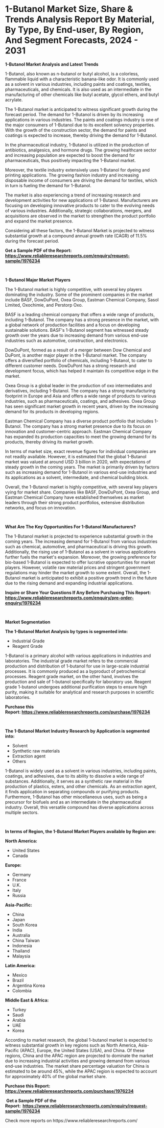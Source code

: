 <p><h1>1-Butanol Market Size, Share & Trends Analysis Report By Material, By Type, By End-user, By Region, And Segment Forecasts, 2024 - 2031</h1></p><p><strong>1-Butanol Market Analysis and Latest Trends</strong></p>
<p><p>1-Butanol, also known as n-butanol or butyl alcohol, is a colorless, flammable liquid with a characteristic banana-like odor. It is commonly used as a solvent in various industries, including paints and coatings, textiles, pharmaceuticals, and chemicals. It is also used as an intermediate in the manufacturing of other chemicals like butyl acetate, glycol ethers, and butyl acrylate.</p><p>The 1-Butanol market is anticipated to witness significant growth during the forecast period. The demand for 1-Butanol is driven by its increasing applications in various industries. The paints and coatings industry is one of the major consumers of 1-Butanol due to its excellent solvency properties. With the growth of the construction sector, the demand for paints and coatings is expected to increase, thereby driving the demand for 1-Butanol.</p><p>In the pharmaceutical industry, 1-Butanol is utilized in the production of antibiotics, analgesics, and hormone drugs. The growing healthcare sector and increasing population are expected to boost the demand for pharmaceuticals, thus positively impacting the 1-Butanol market.</p><p>Moreover, the textile industry extensively uses 1-Butanol for dyeing and printing applications. The growing fashion industry and increasing disposable income of consumers are driving the demand for textiles, which in turn is fueling the demand for 1-Butanol.</p><p>The market is also experiencing a trend of increasing research and development activities for new applications of 1-Butanol. Manufacturers are focusing on developing innovative products to cater to the evolving needs of various industries. Additionally, strategic collaborations, mergers, and acquisitions are observed in the market to strengthen the product portfolio and expand the market presence.</p><p>Considering all these factors, the 1-Butanol Market is projected to witness substantial growth at a compound annual growth rate (CAGR) of 11.5% during the forecast period.</p></p>
<p><strong>Get a Sample PDF of the Report:&nbsp; <a href="https://www.reliableresearchreports.com/enquiry/request-sample/1976234">https://www.reliableresearchreports.com/enquiry/request-sample/1976234</a></strong></p>
<p>&nbsp;</p>
<p><strong>1-Butanol Major Market Players</strong></p>
<p><p>The 1-Butanol market is highly competitive, with several key players dominating the industry. Some of the prominent companies in the market include BASF, DowDuPont, Oxea Group, Eastman Chemical Company, Sasol Limited, Oxochimie, and Perstorp Oxo.</p><p>BASF is a leading chemical company that offers a wide range of products, including 1-Butanol. The company has a strong presence in the market, with a global network of production facilities and a focus on developing sustainable solutions. BASF's 1-Butanol segment has witnessed steady growth over the years due to increasing demand from various end-use industries such as automotive, construction, and electronics.</p><p>DowDuPont, formed as a result of a merger between Dow Chemical and DuPont, is another major player in the 1-Butanol market. The company offers a diversified portfolio of chemicals, including 1-Butanol, to cater to different customer needs. DowDuPont has a strong research and development focus, which has helped it maintain its competitive edge in the market.</p><p>Oxea Group is a global leader in the production of oxo intermediates and derivatives, including 1-Butanol. The company has a strong manufacturing footprint in Europe and Asia and offers a wide range of products to various industries, such as pharmaceuticals, coatings, and adhesives. Oxea Group has seen significant market growth in recent years, driven by the increasing demand for its products in developing regions.</p><p>Eastman Chemical Company has a diverse product portfolio that includes 1-Butanol. The company has a strong market presence due to its focus on innovation and customer-centric approach. Eastman Chemical Company has expanded its production capacities to meet the growing demand for its products, thereby driving its market growth.</p><p>In terms of market size, exact revenue figures for individual companies are not readily available. However, it is estimated that the global 1-Butanol market was valued at around USD 3 billion in 2020, with expectations of steady growth in the coming years. The market is primarily driven by factors such as increasing demand for 1-Butanol in various end-use industries and its applications as a solvent, intermediate, and chemical building block.</p><p>Overall, the 1-Butanol market is highly competitive, with several key players vying for market share. Companies like BASF, DowDuPont, Oxea Group, and Eastman Chemical Company have established themselves as market leaders through their strong product portfolios, extensive distribution networks, and focus on innovation.</p></p>
<p>&nbsp;</p>
<p><strong>What Are The Key Opportunities For 1-Butanol Manufacturers?</strong></p>
<p><p>The 1-Butanol market is projected to experience substantial growth in the coming years. The increasing demand for 1-Butanol from various industries such as chemical, automotive, and pharmaceutical is driving this growth. Additionally, the rising use of 1-Butanol as a solvent in various applications further fuels the market's expansion. Moreover, the growing preference for bio-based 1-Butanol is expected to offer lucrative opportunities for market players. However, volatile raw material prices and stringent government regulations may hinder the market growth to some extent. Overall, the 1-Butanol market is anticipated to exhibit a positive growth trend in the future due to the rising demand and expanding industrial applications.</p></p>
<p><strong>Inquire or Share Your Questions If Any Before Purchasing This Report: <a href="https://www.reliableresearchreports.com/enquiry/pre-order-enquiry/1976234">https://www.reliableresearchreports.com/enquiry/pre-order-enquiry/1976234</a></strong></p>
<p>&nbsp;</p>
<p><strong>Market Segmentation</strong></p>
<p><strong>The 1-Butanol Market Analysis by types is segmented into:</strong></p>
<p><ul><li>Industrial Grade</li><li>Reagent Grade</li></ul></p>
<p><p>1-Butanol is a primary alcohol with various applications in industries and laboratories. The industrial grade market refers to the commercial production and distribution of 1-butanol for use in large-scale industrial processes. It is commonly produced as a byproduct of petrochemical processes. Reagent grade market, on the other hand, involves the production and sale of 1-butanol specifically for laboratory use. Reagent grade 1-butanol undergoes additional purification steps to ensure high purity, making it suitable for analytical and research purposes in scientific laboratories.</p></p>
<p><strong>Purchase this Report:&nbsp;<a href="https://www.reliableresearchreports.com/purchase/1976234">https://www.reliableresearchreports.com/purchase/1976234</a></strong></p>
<p>&nbsp;</p>
<p><strong>The 1-Butanol Market Industry Research by Application is segmented into:</strong></p>
<p><ul><li>Solvent</li><li>Synthetic raw materials</li><li>Extraction agent</li><li>Others</li></ul></p>
<p><p>1-Butanol is widely used as a solvent in various industries, including paints, coatings, and adhesives, due to its ability to dissolve a wide range of substances. Additionally, it serves as a synthetic raw material in the production of plastics, esters, and other chemicals. As an extraction agent, it finds application in separating compounds or purifying products. Furthermore, 1-Butanol has other miscellaneous uses, such as being a precursor for biofuels and as an intermediate in the pharmaceutical industry. Overall, this versatile compound has diverse applications across multiple sectors.</p></p>
<p>&nbsp;</p>
<p><strong>In terms of Region, the 1-Butanol Market Players available by Region are:</strong></p>
<p>
    <p> <strong> North America: </strong>
        <ul>
            <li>United States</li>
            <li>Canada</li>
        </ul>
        </p> 
    <p> <strong> Europe: </strong>
        <ul>
            <li>Germany</li>
            <li>France</li>
            <li>U.K.</li>
            <li>Italy</li>
            <li>Russia</li>
        </ul>
        </p> 
    <p> <strong> Asia-Pacific: </strong>
        <ul>
            <li>China</li>
            <li>Japan</li>
            <li>South Korea</li>
            <li>India</li>
            <li>Australia</li>
            <li>China Taiwan</li>
            <li>Indonesia</li>
            <li>Thailand</li>
            <li>Malaysia</li>
        </ul>
        </p> 
    <p> <strong> Latin America: </strong>
        <ul>
            <li>Mexico</li>
            <li>Brazil</li>
            <li>Argentina Korea</li>
            <li>Colombia</li>
        </ul>
        </p> 
    <p> <strong> Middle East & Africa: </strong>
        <ul>
            <li>Turkey</li>
            <li>Saudi</li>
            <li>Arabia</li>
            <li>UAE</li>
            <li>Korea</li>
        </ul>
    </p>
    </p>
<p><p>According to market research, the global 1-butanol market is expected to witness substantial growth in key regions such as North America, Asia-Pacific (APAC), Europe, the United States (USA), and China. Of these regions, China and the APAC region are projected to dominate the market due to increasing industrial activities and growing demand from various end-use industries. The market share percentage valuation for China is estimated to be around 45%, while the APAC region is expected to account for approximately 40% of the global market share.</p></p>
<p><strong>Purchase this Report: <a href="https://www.reliableresearchreports.com/purchase/1976234">https://www.reliableresearchreports.com/purchase/1976234</a></strong></p>
<p>&nbsp;<strong>Get a Sample PDF of the Report:&nbsp;&nbsp;<a href="https://www.reliableresearchreports.com/enquiry/request-sample/1976234">https://www.reliableresearchreports.com/enquiry/request-sample/1976234</a></strong></p>
<p><strong></strong></p>
<p>Check more reports on https://www.reliableresearchreports.com/</p>